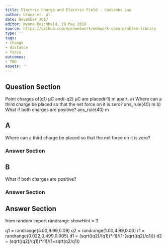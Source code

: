 ```yaml
---
title: Electric Charge and Electric Field - Coulombs Law
author: Urone et. al
date: November 2017
editor: Wynne Reichheld, 28 May 2018
source: https://github.com/openwebwork/webwork-open-problem-library
type: ''
tags:
- change
- distance
- force
outcomes:
- TBD
assets: ''
---
```


## Question Section 

Point charges of(q1) μC and(-q2) μC are placed(r1) m apart.
a) Where can a third charge be placed so that the net force on it is zero?
ans_rule(40) m
b) What if both charges are positive?
ans_rule(40) m

## A
Where can a third charge be placed so that the net force on it is zero?
### Answer Section
## B
What if both charges are positive?
### Answer Section


## Answer Section

from random import randrange
showHint = 3

q1 = randrange(5.00,9.99,0.09)
q2 = randrange(1.00,4.99,0.03)
r1 = randrange(0.022,0.499,0.005)
d1 = (sqrt((q2)/(q1))*r1)/(1-(sqrt((q2)/q1)))
d2 = (sqrt((q2)/(q1))*r1)/(1+sqrt(q2/q1))
